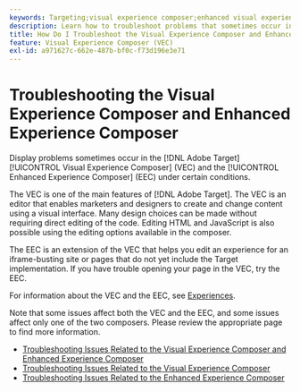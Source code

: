 ```yaml
---
keywords: Targeting;visual experience composer;enhanced visual experience composer;vec;troubleshoot visual experience composer;troubleshooting;eec;enhanced experience composer;tls;tls 1.2
description: Learn how to troubleshoot problems that sometimes occur in the Visual Experience Composer (VEC) and the Enhanced Experience Composer (EEC) under certain conditions.
title: How Do I Troubleshoot the Visual Experience Composer and Enhanced Experience Composer?
feature: Visual Experience Composer (VEC)
exl-id: a971627c-662e-487b-bf0c-f73d196e3e71
---
```

# Troubleshooting the Visual Experience Composer and Enhanced Experience Composer

Display problems sometimes occur in the [!DNL Adobe Target] [!UICONTROL Visual Experience Composer] (VEC) and the [!UICONTROL Enhanced Experience Composer] (EEC) under certain conditions.

The VEC is one of the main features of [!DNL Adobe Target]. The VEC is an editor that enables marketers and designers to create and change content using a visual interface. Many design choices can be made without requiring direct editing of the code. Editing HTML and JavaScript is also possible using the editing options available in the composer.

The EEC is an extension of the VEC that helps you edit an experience for an iframe-busting site or pages that do not yet include the Target implementation. If you have trouble opening your page in the VEC, try the EEC.

For information about the VEC and the EEC, see [Experiences](/help/main/c-experiences/experiences.md#concept_A2E10F6AFB3D4AEAB6951EE14688848D).

Note that some issues affect both the VEC and the EEC, and some issues affect only one of the two composers. Please review the appropriate page to find more information.

* [Troubleshooting Issues Related to the Visual Experience Composer and Enhanced Experience Composer](/help/main/c-experiences/c-visual-experience-composer/r-troubleshoot-composer/issues-related-to-the-visual-experience-composer-vec-and-enhanced-experience-composer-eec.md)
* [Troubleshooting Issues Related to the Visual Experience Composer](/help/main/c-experiences/c-visual-experience-composer/r-troubleshoot-composer/troubleshooting-issues-related-to-the-visual-experience-composer-vec.md)
* [Troubleshooting Issues Related to the Enhanced Experience Composer](/help/main/c-experiences/c-visual-experience-composer/r-troubleshoot-composer/troubleshooting-issues-related-to-the-enhanced-experience-composer-eec.md)
